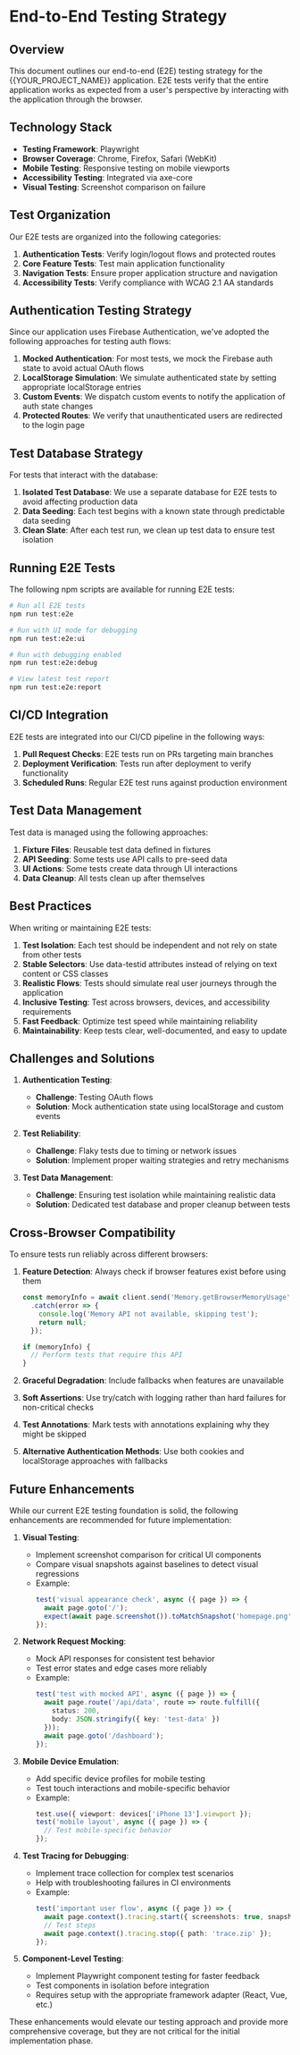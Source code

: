 # End-to-End Testing Strategy

## Overview

This document outlines our end-to-end (E2E) testing strategy for the {{YOUR_PROJECT_NAME}} application. E2E tests verify that the entire application works as expected from a user's perspective by interacting with the application through the browser.

## Technology Stack

- **Testing Framework**: Playwright
- **Browser Coverage**: Chrome, Firefox, Safari (WebKit)
- **Mobile Testing**: Responsive testing on mobile viewports
- **Accessibility Testing**: Integrated via axe-core
- **Visual Testing**: Screenshot comparison on failure

## Test Organization

Our E2E tests are organized into the following categories:

1. **Authentication Tests**: Verify login/logout flows and protected routes
2. **Core Feature Tests**: Test main application functionality
3. **Navigation Tests**: Ensure proper application structure and navigation
4. **Accessibility Tests**: Verify compliance with WCAG 2.1 AA standards

## Authentication Testing Strategy

Since our application uses Firebase Authentication, we've adopted the following approaches for testing auth flows:

1. **Mocked Authentication**: For most tests, we mock the Firebase auth state to avoid actual OAuth flows
2. **LocalStorage Simulation**: We simulate authenticated state by setting appropriate localStorage entries
3. **Custom Events**: We dispatch custom events to notify the application of auth state changes
4. **Protected Routes**: We verify that unauthenticated users are redirected to the login page

## Test Database Strategy

For tests that interact with the database:

1. **Isolated Test Database**: We use a separate database for E2E tests to avoid affecting production data
2. **Data Seeding**: Each test begins with a known state through predictable data seeding
3. **Clean Slate**: After each test run, we clean up test data to ensure test isolation

## Running E2E Tests

The following npm scripts are available for running E2E tests:

```bash
# Run all E2E tests
npm run test:e2e

# Run with UI mode for debugging
npm run test:e2e:ui

# Run with debugging enabled
npm run test:e2e:debug

# View latest test report
npm run test:e2e:report
```

## CI/CD Integration

E2E tests are integrated into our CI/CD pipeline in the following ways:

1. **Pull Request Checks**: E2E tests run on PRs targeting main branches
2. **Deployment Verification**: Tests run after deployment to verify functionality
3. **Scheduled Runs**: Regular E2E test runs against production environment

## Test Data Management

Test data is managed using the following approaches:

1. **Fixture Files**: Reusable test data defined in fixtures
2. **API Seeding**: Some tests use API calls to pre-seed data
3. **UI Actions**: Some tests create data through UI interactions
4. **Data Cleanup**: All tests clean up after themselves

## Best Practices

When writing or maintaining E2E tests:

1. **Test Isolation**: Each test should be independent and not rely on state from other tests
2. **Stable Selectors**: Use data-testid attributes instead of relying on text content or CSS classes
3. **Realistic Flows**: Tests should simulate real user journeys through the application
4. **Inclusive Testing**: Test across browsers, devices, and accessibility requirements
5. **Fast Feedback**: Optimize test speed while maintaining reliability
6. **Maintainability**: Keep tests clear, well-documented, and easy to update

## Challenges and Solutions

1. **Authentication Testing**: 
   - **Challenge**: Testing OAuth flows
   - **Solution**: Mock authentication state using localStorage and custom events

2. **Test Reliability**:
   - **Challenge**: Flaky tests due to timing or network issues
   - **Solution**: Implement proper waiting strategies and retry mechanisms

3. **Test Data Management**:
   - **Challenge**: Ensuring test isolation while maintaining realistic data
   - **Solution**: Dedicated test database and proper cleanup between tests

## Cross-Browser Compatibility

To ensure tests run reliably across different browsers:

1. **Feature Detection**: Always check if browser features exist before using them
   ```typescript
   const memoryInfo = await client.send('Memory.getBrowserMemoryUsage')
     .catch(error => {
       console.log('Memory API not available, skipping test');
       return null;
     });
   
   if (memoryInfo) {
     // Perform tests that require this API
   }
   ```

2. **Graceful Degradation**: Include fallbacks when features are unavailable
3. **Soft Assertions**: Use try/catch with logging rather than hard failures for non-critical checks
4. **Test Annotations**: Mark tests with annotations explaining why they might be skipped
5. **Alternative Authentication Methods**: Use both cookies and localStorage approaches with fallbacks

## Future Enhancements

While our current E2E testing foundation is solid, the following enhancements are recommended for future implementation:

1. **Visual Testing**:
   - Implement screenshot comparison for critical UI components
   - Compare visual snapshots against baselines to detect visual regressions
   - Example:
     ```typescript
     test('visual appearance check', async ({ page }) => {
       await page.goto('/');
       expect(await page.screenshot()).toMatchSnapshot('homepage.png');
     });
     ```

2. **Network Request Mocking**:
   - Mock API responses for consistent test behavior
   - Test error states and edge cases more reliably
   - Example:
     ```typescript
     test('test with mocked API', async ({ page }) => {
       await page.route('/api/data', route => route.fulfill({
         status: 200,
         body: JSON.stringify({ key: 'test-data' })
       }));
       await page.goto('/dashboard');
     });
     ```

3. **Mobile Device Emulation**:
   - Add specific device profiles for mobile testing
   - Test touch interactions and mobile-specific behavior
   - Example:
     ```typescript
     test.use({ viewport: devices['iPhone 13'].viewport });
     test('mobile layout', async ({ page }) => {
       // Test mobile-specific behavior
     });
     ```

4. **Test Tracing for Debugging**:
   - Implement trace collection for complex test scenarios
   - Help with troubleshooting failures in CI environments
   - Example:
     ```typescript
     test('important user flow', async ({ page }) => {
       await page.context().tracing.start({ screenshots: true, snapshots: true });
       // Test steps
       await page.context().tracing.stop({ path: 'trace.zip' });
     });
     ```

5. **Component-Level Testing**:
   - Implement Playwright component testing for faster feedback
   - Test components in isolation before integration
   - Requires setup with the appropriate framework adapter (React, Vue, etc.)

These enhancements would elevate our testing approach and provide more comprehensive coverage, but they are not critical for the initial implementation phase. 